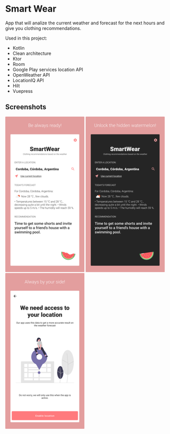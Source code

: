 # Smart Wear
App that will analize the current weather and forecast for the next hours and give you clothing recommendations.

Used in this project:</br>
  * Kotlin
  * Clean architecture
  * Ktor
  * Room
  * Google Play services location API
  * OpenWeather API
  * LocationIQ API
  * Hilt
  * Vuepress
  
## Screenshots
<img src="https://github.com/puntogris/smart-wear/blob/master/screenshots/1.png" width=250> <img src="https://github.com/puntogris/smart-wear/blob/master/screenshots/2.png" width=250> <img src="https://github.com/puntogris/smart-wear/blob/master/screenshots/3.png" width=250>

